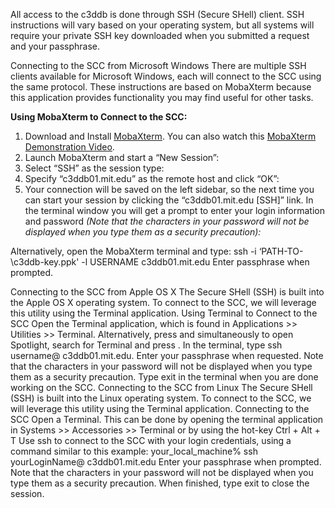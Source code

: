 All access to the c3ddb is done through SSH (Secure SHell) client. SSH instructions will vary based on your operating system, but all systems will require your private SSH key downloaded when you submitted a request and your passphrase. 

Connecting to the SCC from Microsoft Windows
There are multiple SSH clients available for Microsoft Windows, each will connect to the SCC using the same protocol. These instructions are based on MobaXterm because this application provides functionality you may find useful for other tasks.

**Using MobaXterm to Connect to the SCC:**
1. Download and Install [MobaXterm](https://mobaxterm.mobatek.net/download-home-edition.html). You can also watch this [MobaXterm Demonstration Video](https://mobaxterm.mobatek.net/).
2. Launch MobaXterm and start a “New Session”:
3. Select “SSH” as the session type:
4. Specify “c3ddb01.mit.edu” as the remote host and click “OK”:
5. Your connection will be saved on the left sidebar, so the next time you can start your session by clicking the “c3ddb01.mit.edu [SSH]” link. In the terminal window you will get a prompt to enter your login information and password _(Note that the characters in your password will not be displayed when you type them as a security precaution):_
 
Alternatively, open the MobaXterm terminal and type:
ssh -i ‘PATH-TO-\c3ddb-key.ppk' -l USERNAME c3ddb01.mit.edu
Enter passphrase when prompted.
 
Connecting to the SCC from Apple OS X
The Secure SHell (SSH) is built into the Apple OS X operating system. To connect to the SCC, we will leverage this utility using the Terminal application.
Using Terminal to Connect to the SCC
Open the Terminal application, which is found in Applications >> Utilities >> Terminal. Alternatively, press <command> and <space> simultaneously to open Spotlight, search for Terminal and press <return>.
In the terminal, type ssh username@ c3ddb01.mit.edu.
Enter your passphrase when requested. Note that the characters in your password will not be displayed when you type them as a security precaution. 
Type exit in the terminal when you are done working on the SCC.
Connecting to the SCC from Linux
The Secure SHell (SSH) is built into the Linux operating system. To connect to the SCC, we will leverage this utility using the Terminal application.
Connecting to the SCC
Open a Terminal. This can be done by opening the terminal application in Systems >> Accessories >> Terminal or by using the hot-key Ctrl + Alt + T
Use ssh to connect to the SCC with your login credentials, using a command similar to this example:
your_local_machine% ssh yourLoginName@ c3ddb01.mit.edu
Enter your passphrase when prompted. Note that the characters in your password will not be displayed when you type them as a security precaution.
When finished, type exit to close the session.
